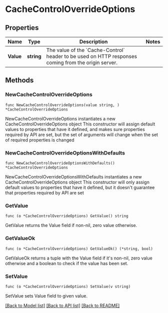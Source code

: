 # CacheControlOverrideOptions

## Properties

Name | Type | Description | Notes
------------ | ------------- | ------------- | -------------
**Value** | **string** | The value of the &#x60;Cache-Control&#x60; header to be used on HTTP responses coming from the origin server. | 

## Methods

### NewCacheControlOverrideOptions

`func NewCacheControlOverrideOptions(value string, ) *CacheControlOverrideOptions`

NewCacheControlOverrideOptions instantiates a new CacheControlOverrideOptions object
This constructor will assign default values to properties that have it defined,
and makes sure properties required by API are set, but the set of arguments
will change when the set of required properties is changed

### NewCacheControlOverrideOptionsWithDefaults

`func NewCacheControlOverrideOptionsWithDefaults() *CacheControlOverrideOptions`

NewCacheControlOverrideOptionsWithDefaults instantiates a new CacheControlOverrideOptions object
This constructor will only assign default values to properties that have it defined,
but it doesn't guarantee that properties required by API are set

### GetValue

`func (o *CacheControlOverrideOptions) GetValue() string`

GetValue returns the Value field if non-nil, zero value otherwise.

### GetValueOk

`func (o *CacheControlOverrideOptions) GetValueOk() (*string, bool)`

GetValueOk returns a tuple with the Value field if it's non-nil, zero value otherwise
and a boolean to check if the value has been set.

### SetValue

`func (o *CacheControlOverrideOptions) SetValue(v string)`

SetValue sets Value field to given value.



[[Back to Model list]](../README.md#documentation-for-models) [[Back to API list]](../README.md#documentation-for-api-endpoints) [[Back to README]](../README.md)


